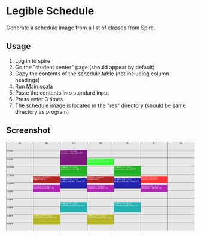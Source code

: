 Legible Schedule
============

Generate a schedule image from a list of classes from Spire.

Usage
-----
1. Log in to spire
2. Go the "student center" page (should appear by default)
3. Copy the contents of the schedule table (not including column headings)
4. Run Main.scala
5. Paste the contents into standard input
6. Press enter 3 times
7. The schedule image is located in the "res" directory (should be same directory as program)

Screenshot
----------
!["Screenshot"](/screenshots/schedule.png "Screenshot")

